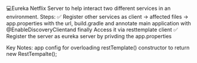   💻Eureka Netflix Server to help interact two different services in an environment.
  Steps: 
  ✅ Register other services as client -> affected files -> app.properties with the url, build.gradle and annotate main application with @EnableDiscoveryClientand finally Access it via resttemplate client
  ✅ Register the server as eureka server by privding the app.properties 

  Key Notes: app config for overloading restTemplate() constructor to return new RestTempalte();

  

